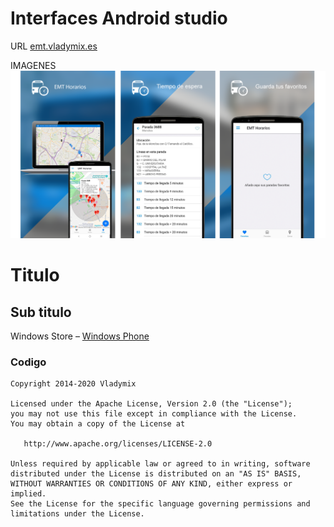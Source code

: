# Interfaces Android studio  

URL [emt.vladymix.es](http://emt.vladymix.es)

IMAGENES ![icon](https://github.com/vladymix/emt_web/blob/master/emt_web.png)

# Titulo

## Sub titulo
Windows Store – [Windows Phone](https://goo.gl/6NyUgk)

### Codigo

```
Copyright 2014-2020 Vladymix

Licensed under the Apache License, Version 2.0 (the "License");
you may not use this file except in compliance with the License.
You may obtain a copy of the License at

   http://www.apache.org/licenses/LICENSE-2.0

Unless required by applicable law or agreed to in writing, software
distributed under the License is distributed on an "AS IS" BASIS,
WITHOUT WARRANTIES OR CONDITIONS OF ANY KIND, either express or implied.
See the License for the specific language governing permissions and
limitations under the License.
```